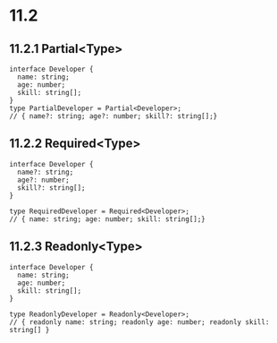 # 11.2

## 11.2.1 Partial\<Type>

```tsx
interface Developer {
  name: string;
  age: number;
  skill: string[];
}
type PartialDeveloper = Partial<Developer>;
// { name?: string; age?: number; skill?: string[];}
```

## 11.2.2 Required\<Type>

```tsx
interface Developer {
  name?: string;
  age?: number;
  skill?: string[];
}

type RequiredDeveloper = Required<Developer>;
// { name: string; age: number; skill: string[];}
```

## 11.2.3 Readonly\<Type>

```tsx
interface Developer {
  name: string;
  age: number;
  skill: string[];
}

type ReadonlyDeveloper = Readonly<Developer>;
// { readonly name: string; readonly age: number; readonly skill: string[] }
```
